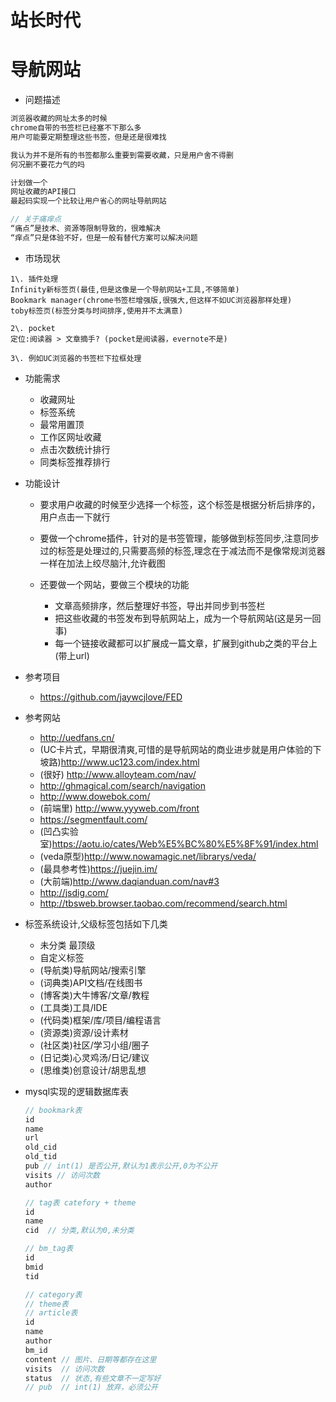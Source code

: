 # 站长时代

# 导航网站

- 问题描述

```javascript
浏览器收藏的网址太多的时候
chrome自带的书签栏已经塞不下那么多
用户可能要定期整理这些书签，但是还是很难找

我认为并不是所有的书签都那么重要到需要收藏，只是用户舍不得删
何况删不要花力气的吗

计划做一个
网址收藏的API接口
最起码实现一个比较让用户省心的网址导航网站

// 关于痛痒点
“痛点”是技术、资源等限制导致的，很难解决
“痒点”只是体验不好，但是一般有替代方案可以解决问题
```

- 市场现状

```shell
1\. 插件处理
Infinity新标签页(最佳,但是这像是一个导航网站+工具,不够简单)
Bookmark manager(chrome书签栏增强版,很强大,但这样不如UC浏览器那样处理)
toby标签页(标签分类与时间排序,使用并不太满意)

2\. pocket
定位:阅读器 > 文章摘手? (pocket是阅读器，evernote不是)

3\. 例如UC浏览器的书签栏下拉框处理
```

- 功能需求

  - 收藏网址
  - 标签系统
  - 最常用置顶
  - 工作区网址收藏
  - 点击次数统计排行
  - 同类标签推荐排行

- 功能设计

  - 要求用户收藏的时候至少选择一个标签，这个标签是根据分析后排序的，用户点击一下就行

  - 要做一个chrome插件，针对的是书签管理，能够做到标签同步,注意同步过的标签是处理过的,只需要高频的标签,理念在于减法而不是像常规浏览器一样在加法上绞尽脑汁,允许截图

  - 还要做一个网站，要做三个模块的功能

    - 文章高频排序，然后整理好书签，导出并同步到书签栏
    - 把这些收藏的书签发布到导航网站上，成为一个导航网站(这是另一回事)
    - 每一个链接收藏都可以扩展成一篇文章，扩展到github之类的平台上(带上url)

- 参考项目

  - <https://github.com/jaywcjlove/FED>

- 参考网站

  - <http://uedfans.cn/>
  - (UC卡片式，早期很清爽,可惜的是导航网站的商业进步就是用户体验的下坡路)<http://www.uc123.com/index.html>
  - (很好) <http://www.alloyteam.com/nav/>
  - <http://ghmagical.com/search/navigation>
  - <http://www.dowebok.com/>
  - (前端里) <http://www.yyyweb.com/front>
  - <https://segmentfault.com/>
  - (凹凸实验室)<https://aotu.io/cates/Web%E5%BC%80%E5%8F%91/index.html>
  - (veda原型)<http://www.nowamagic.net/librarys/veda/>
  - (最具参考性)<https://juejin.im/>
  - (大前端)<http://www.daqianduan.com/nav#3>
  - <http://jsdig.com/>
  - <http://tbsweb.browser.taobao.com/recommend/search.html>

- 标签系统设计,父级标签包括如下几类

  - 未分类 最顶级
  - 自定义标签
  - (导航类)导航网站/搜索引擎
  - (词典类)API文档/在线图书
  - (博客类)大牛博客/文章/教程
  - (工具类)工具/IDE
  - (代码类)框架/库/项目/编程语言
  - (资源类)资源/设计素材
  - (社区类)社区/学习小组/圈子
  - (日记类)心灵鸡汤/日记/建议
  - (思维类)创意设计/胡思乱想

- mysql实现的逻辑数据库表

  ```javascript
  // bookmark表
  id
  name
  url
  old_cid
  old_tid
  pub // int(1) 是否公开,默认为1表示公开,0为不公开
  visits // 访问次数
  author

  // tag表 catefory + theme
  id
  name
  cid  // 分类,默认为0,未分类

  // bm_tag表
  id
  bmid
  tid

  // category表
  // theme表
  // article表
  id
  name
  author
  bm_id
  content // 图片、日期等都存在这里
  visits  // 访问次数
  status  // 状态,有些文章不一定写好
  // pub  // int(1) 放弃，必须公开
  ```
